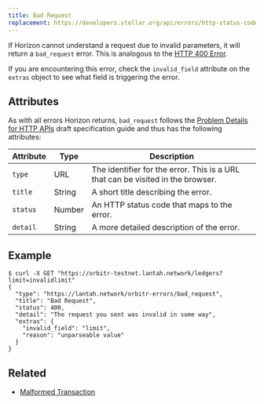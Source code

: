 ```yaml
---
title: Bad Request
replacement: https://developers.stellar.org/api/errors/http-status-codes/standard/
---
```


If Horizon cannot understand a request due to invalid parameters, it will return a `bad_request`
error. This is analogous to the
[HTTP 400 Error](https://developer.mozilla.org/en-US/docs/Web/HTTP/Response_codes).

If you are encountering this error, check the `invalid_field` attribute on the `extras` object to
see what field is triggering the error.

## Attributes

As with all errors Horizon returns, `bad_request` follows the
[Problem Details for HTTP APIs](https://tools.ietf.org/html/draft-ietf-appsawg-http-problem-00)
draft specification guide and thus has the following attributes:

| Attribute   | Type   | Description                                                                     |
| ----------- | ------ | ------------------------------------------------------------------------------- |
| `type`      | URL    | The identifier for the error.  This is a URL that can be visited in the browser.|
| `title`     | String | A short title describing the error.                                             |
| `status`    | Number | An HTTP status code that maps to the error.                                     |
| `detail`    | String | A more detailed description of the error.                                       |

## Example

```shell
$ curl -X GET "https://orbitr-testnet.lantah.network/ledgers?limit=invalidlimit"
{
  "type": "https://lantah.network/orbitr-errors/bad_request",
  "title": "Bad Request",
  "status": 400,
  "detail": "The request you sent was invalid in some way",
  "extras": {
    "invalid_field": "limit",
    "reason": "unparseable value"
  }
}
```

## Related

- [Malformed Transaction](./transaction-malformed.md)
